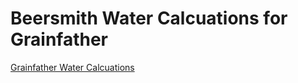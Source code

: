 # Beersmith Water Calcuations for Grainfather

[Grainfather Water Calcuations](./images/mash_calc.png)
